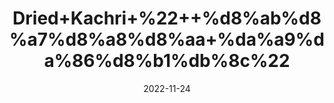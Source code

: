 ---
title: 'Dried+Kachri+%22++%d8%ab%d8%a7%d8%a8%d8%aa+%da%a9%da%86%d8%b1%db%8c%22'
date: '2022-11-24' 
metatag: '' 
inventory: '0' 
draft: false 
# meta description 
shortDescripton: 'Wild+Cocumber+%22+Its+regular+use+of+the+powder+is+said+to+cure+minor+skin+issues+like+boils%2c+lice%2c+itching.'
description: 'Herbs+%d8%ac%da%91%db%8c+%d8%a8%d9%88%d9%b9%db%8c'
longdescription: ''
tags: ''
brand: ''
subCategory: ''
unit: '50 gm-Pk'
sellCount: '0'
featured: False
# product Price
price: '80.0'
# Product Short Description
shortDescription: 'Wild+Cocumber+%22+Its+regular+use+of+the+powder+is+said+to+cure+minor+skin+issues+like+boils%2c+lice%2c+itching.'
productID: '2C1D7E17-F623-ED11-9968-005056B3A416'
type: 'products'
category: 'Herbs+%d8%ac%da%91%db%8c+%d8%a8%d9%88%d9%b9%db%8c' 
thumnailproduct: 'https://eraconnect.blob.core.windows.net/product-images/aminsaddiquidawakhana/2C1D7E17-F623-ED11-9968-005056B3A416.webp' 
images:
  - image: 'https://eraconnect.blob.core.windows.net/product-images/aminsaddiquidawakhana/2C1D7E17-F623-ED11-9968-005056B3A416.webp'  
Variants:
---